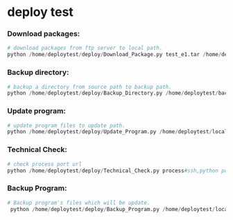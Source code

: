 # deploy test

### Download packages:
```python
# download packages from ftp server to local path.
python /home/deploytest/deploy/Download_Package.py test_e1.tar /home/deploytest/local/ 001 test_e1_20200729001 192.168.137.82:21:ftpuser1:123456:/devops/
```



### Backup directory:
```python
# backup a directory from source path to backup path.
python /home/deploytest/deploy/Backup_Directory.py /home/deploytest/backup/ /home/deploytest/update/ exclude_dir1,exclude_dir2,efile1,efile2
```



### Update program:
```python
# update program files to update path.
python /home/deploytest/deploy/Update_Program.py /home/deploytest/local/test_e1_20200730001/ /home/deploytest/update/ test_e1.tar APP 192.168.137.82:21:ftpuser1:123456:/devops/
```

### Technical Check:

```python
# check process port url
python /home/deploytest/deploy/Technical_Check.py process#ssh,python port#22,3306 url#https://www.baidu.com/,https://cn.bing.com/
```

### Backup Program:

```python
# Backup program's files which will be update.
 python /home/deploytest/deploy/Backup_Program.py /home/deploytest/local/test_e2_20200730001/ /home/deploytest/update/ /home/deploytest/backup/ test_e2.tar APP
 ```

 